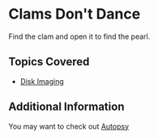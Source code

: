 # Clams Don't Dance
Find the clam and open it to find the pearl. 
## Topics Covered

- [Disk Imaging](/forensics/what-is-disk-imaging/)
## Additional Information

You may want to check out [Autopsy](https://www.sleuthkit.org/autopsy/)